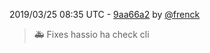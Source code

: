 2019/03/25 08:35 UTC - [9aa66a2](https://github.com/hassio-addons/addon-vscode/commit/9aa66a218e4e4059fd183b0d6894938ac10f6d22) by [@frenck](https://github.com/frenck)
> :ambulance: Fixes hassio ha check cli 

